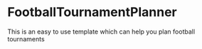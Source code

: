 # FootballTournamentPlanner

This is an easy to use template which can help you plan football tournaments
